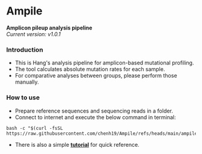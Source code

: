 # Ampile
**Amplicon pileup analysis pipeline**  
*Current version: v1.0.1*  

### Introduction

- This is Hang's analysis pipeline for amplicon-based mutational profiling.
- The tool calculates absolute mutation rates for each sample.
- For comparative analyses between groups, please perform those manually.

### How to use

- Prepare reference sequences and sequencing reads in a folder.
- Connect to internet and execute the below command in terminal:
```
bash -c "$(curl -fsSL https://raw.githubusercontent.com/chenh19/Ampile/refs/heads/main/ampile.sh)"
```
- There is also a simple [**tutorial**](https://chenh19.github.io/Ampile/) for quick reference.

